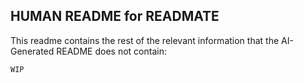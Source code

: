 ## HUMAN README for READMATE
This readme contains the rest of the relevant information that the 
AI-Generated README does not contain:

```
WIP
```
